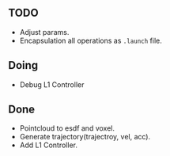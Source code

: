 ## TODO
* Adjust params.
* Encapsulation all operations as `.launch` file.

## Doing
* Debug L1 Controller

## Done
* Pointcloud to esdf and voxel.
* Generate trajectory(trajectroy, vel, acc).
* Add L1 Controller.

